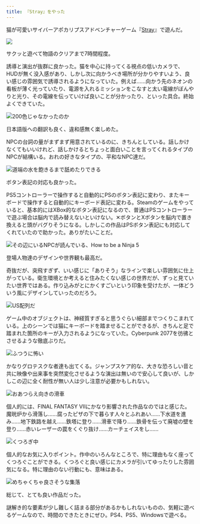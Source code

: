 ```yaml
---
title: 『Stray』をやった
---
```

猫が可愛いサイバーアポカリプスアドベンチャーゲーム『[Stray](https://store.steampowered.com/app/1332010/Stray/?l=japanese)』で遊んだ。

![](https://lh6.googleusercontent.com/30UIjFs_8kxP1zkmyi_ognah7XiDjoiFeJjl8BeORZJGKhdjCYiI1fu-n9YgLvTS_H_USx5IAlU2F-RE_FvEM2AJ-H4fwXvMgjCDcqAhULJsvp5ZClfWdYgEFV9h2diSWHKOLsKiPku3i0iwMFYBmb07Xvl_sqCHDLvddh8B6tu0gkVujxPBL4hO_g)

サクッと遊べて物語のクリアまで7時間程度。

誘導と演出が抜群に良かった。猫を中心に持ってくる視点の低いカメラで、HUDが無く没入感があり、しかし次に向かうべき場所が分かりやすいよう、良い感じの雰囲気で誘導されるようになっていた。例えば……向かう先のネオンの看板が薄く光っていたり、電源を入れるミッションをこなすと太い電線がぼんやりと光り、その電線を伝っていけば良いことが分かったり、といった具合。終始よくできていた。

![](https://lh5.googleusercontent.com/wDnYfZ0VIS6GVy_H6y-NuU1x01VhF_fwdA5yCkyvSgbHHwOkz4Tpx7XYd0PdSbJIKLvNwQxcbN-rRElz4xoNEvUTd91LLuwcIv9GQUvyhZWhSBffGsr03Uuxf3GjCLUgzClCVCaE199mnLP1onGmvH90FL0UZhsFZWZSHPcXqaDKLem49SxlbVvmbw "200色じゃなかったのか")

日本語版への翻訳も良く、違和感無く楽しめた。

NPCの台詞の量がまずまず用意されているのに、きちんとしている。話しかけなくてもいいけれど、話しかけるとちょっと面白いことを言ってくれるタイプのNPCが結構いる。おれの好きなタイプの、平和なNPC達だ。

![](https://lh5.googleusercontent.com/GS_EPu2sZLP3qOTObjcoJ1BTTtGgVodA7w2wvqgJR0Ym_2ZEcPVAFAraAji4BD3NgIfdcgqvrpvdzwI5rm5f8yFhF_QutGkiqfMHXYF7oPAUc2O8kbWePMoRyX_Ub2HF3h_nkBR8LYZGf7c3mpWJh8DccsJPdofVdyR-Z6ARsOk4XyygD9kNIGShOw "道端の水を飽きるまで舐めたりできる")

ボタン表記の対応も良かった。

PS5コントローラーで操作すると自動的にPSのボタン表記に変わり、またキーボードで操作すると自動的にキーボード表記に変わる。Steamのゲームをやっていると、基本的にはXBox的なボタン表記になるので、普通はPSコントローラーで遊ぶ場合は脳内で読み替えないといけない。✕ボタンとXボタンを脳内で置き換えると頭がバグりそうになる。しかしこの作品はPSボタン表記にも対応してくれていたので助かった。ありがたいことだ。

![](https://lh6.googleusercontent.com/L_uLIBrVX7wkc3Z0zEhtdDxOcUuIs0r12az2X2O9j3zUbyMh0MYf6z7ijdfh4bEFBmU8RbUzwJkH0chkpRkvRaCZNGS0u6LE_GD3eo_MyqIwUbs3zeEPCkqabtjCZaM0oKiYnuWpY6l7arHrz1STLRib7Yf6bVfUTeYlhbSx3chsMwHUxTIxuH8a7w "その辺にいるNPCが読んでいる、How to be a Ninja 5")

登場人物達のデザインや世界観も最高だ。

奇抜だが、突飛すぎず、いい感じに「ありそう」なラインで楽しい雰囲気に仕上がっている。衛生環境とか考えると住みたくない感じの世界だが、ずっと見ていたい世界ではある。作り込みがとにかくすごいという印象を受けたが、一体どういう風にデザインしていったのだろう。

![](https://lh3.googleusercontent.com/str_7ru8rOqpEcbO6X2gJClbikewfSLCOj6C3EsYJO13y2IMj4qoxv3-2_bYH2HUSssbyqg1r_cWmVEu5v7TWlz5DP8mcL53ktteGeffldNoFJqW-OqOqAPmx2s7vncFdhXpltw3Tye05GRrVvQjeXT7rhwD_SuoXnjnpouFZVAFsy-2L5VC--7GrQ "US配列だ")

ゲーム中のオブジェクトは、神経質すぎると思うぐらい細部までつくりこまれている。上のシーンでは猫にキーボードを踏ませることができるが、きちんと足で踏まれた箇所のキーが入力されるようになっていた。Cyberpunk 2077を彷彿とさせるような徹底ぶりだ。

![](https://lh4.googleusercontent.com/lXAAQmDcMsLVtFZcaWRrB00c8HLSdhAP4tP6SPksXRWEXS0zNivC9QnqfF_hJwRG1DEpKra4OPNTX9FKqpq4gK-kdaJkkZGq5_1ffTNX1gwTX3FWx_NZdmQtbltc0ytumSUu_HKD5wFLiYF8-wtlAF643lkD74ux2QEElNEQCXXmv-EHYbuP8ZTBgw "ふつうに怖い")

かなりグロテスクな者達も出てくる。ジャンプスケア的な、大きな恐ろしい音と共に映像や出来事を突然変化させるような演出は無いので安心して良いが、しかしこの辺に全く耐性が無い人は少し注意が必要かもしれない。

![](https://lh5.googleusercontent.com/iER49GyIaBDZiz9IHGEhLLA8dAGPQht31YdEhqOQZgvU0VEOVHM-vSR6kXhHITS9q28IwhNC2dR-1nzCcPkQpOvuGNpSajGN0eh_u0WK57VpEnQwSe_UVEztry95B3Nd5ZYQGLQKWUn4pusG0wWUrmsq7iK42WVY2SG577sTGa1IRV-73Fu_ryFiWA "おあつらえ向きの滑車")

個人的には、FINAL FANTASY VIIにかなり影響された作品なのではと感じた。魔晄炉から滑落し……腐ったピザの下で暮らす人々とふれあい……下水道を進み……地下鉄路を越え……鉄塔に登り……滑車で降り……鉄骨を伝って廃墟の壁を登り……赤いレーザーの罠をくぐり抜け……カーチェイスをし……

![](https://lh6.googleusercontent.com/lTJpEkm7fzM17rFBnwfqBvkXKs432bkyERBUKjOkJguE4F9U-Fg0qK3dnxpHbWZTMPs-2kUZDi1Vp4omeo6lVud3BDBzKfM-MVrjAaHRncsrfsaG91W5c4VYxRQnUuHY-Vl_x1XrUkwaokJrihdhZhb9PHgwNXl8loZmT-0D0B-ey6w7Yl5fveas9A "くつろぎ中")

個人的なお気に入りポイント。作中のいろんなところで、特に理由もなく座ってくつろぐことができる。くつろぐと良い感じにカメラが引いてゆったりした雰囲気になる。特に理由のない行動にも、意味はある。

![](https://lh4.googleusercontent.com/ocnUyMD6rfTrqtFBhgq2j1bxFHPI4YHjLqxSGUCkK6iyeMnOMlScdcyJFlGcpHSqz0yYb7fXYemRey1SKrrUPGRGti36b423Lb4JAXKSxjxtxvRR3moFjrOCT0C4RIF3UfKd0txhgCiPK6mintydz_jOwDClKlkqcNLvGRNGN8qI1KdZz8SvsIE4yA "めちゃくちゃ良さそうな集落")

総じて、とても良い作品だった。

謎解き的な要素が少し難しく詰まる部分があるかもしれないものの、気軽に遊べるゲームなので、時間のできたときにぜひ。PS4、PS5、Windowsで遊べる。
